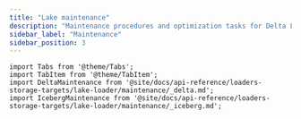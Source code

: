 ```yaml
---
title: "Lake maintenance"
description: "Maintenance procedures and optimization tasks for Delta Lake and Iceberg tables created by Lake Loader including compaction and cleanup operations."
sidebar_label: "Maintenance"
sidebar_position: 3
---
```


```mdx-code-block
import Tabs from '@theme/Tabs';
import TabItem from '@theme/TabItem';
import DeltaMaintenance from '@site/docs/api-reference/loaders-storage-targets/lake-loader/maintenance/_delta.md';
import IcebergMaintenance from '@site/docs/api-reference/loaders-storage-targets/lake-loader/maintenance/_iceberg.md';
```

<Tabs groupId="lake-format" queryString>
  <TabItem value="delta" label="Delta Lake" default>
      <DeltaMaintenance/>
  </TabItem>
  <TabItem value="iceberg" label="Iceberg">
      <IcebergMaintenance/>
  </TabItem>
</Tabs>
